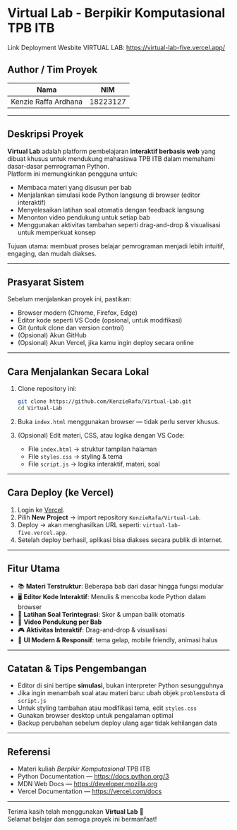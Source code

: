 # Virtual Lab - Berpikir Komputasional TPB ITB
Link Deployment Wesbite VIRTUAL LAB: https://virtual-lab-five.vercel.app/

## Author / Tim Proyek

| Nama       | NIM           |
|------------|----------------------|
| Kenzie Raffa Ardhana   | 18223127 |

---

## Deskripsi Proyek

**Virtual Lab** adalah platform pembelajaran **interaktif berbasis web** yang dibuat khusus untuk mendukung mahasiswa TPB ITB dalam memahami dasar-dasar pemrograman Python.  
Platform ini memungkinkan pengguna untuk:

- Membaca materi yang disusun per bab  
- Menjalankan simulasi kode Python langsung di browser (editor interaktif)  
- Menyelesaikan latihan soal otomatis dengan feedback langsung  
- Menonton video pendukung untuk setiap bab  
- Menggunakan aktivitas tambahan seperti drag-and-drop & visualisasi untuk memperkuat konsep  

Tujuan utama: membuat proses belajar pemrograman menjadi lebih intuitif, engaging, dan mudah diakses.


---

## Prasyarat Sistem

Sebelum menjalankan proyek ini, pastikan:

- Browser modern (Chrome, Firefox, Edge)  
- Editor kode seperti VS Code (opsional, untuk modifikasi)  
- Git (untuk clone dan version control)  
- (Opsional) Akun GitHub  
- (Opsional) Akun Vercel, jika kamu ingin deploy secara online  

---

## Cara Menjalankan Secara Lokal

1. Clone repository ini:
   ```bash
   git clone https://github.com/KenzieRafa/Virtual-Lab.git
   cd Virtual-Lab
   ```

2. Buka `index.html` menggunakan browser — tidak perlu server khusus.

3. (Opsional) Edit materi, CSS, atau logika dengan VS Code:
   - File `index.html` → struktur tampilan halaman  
   - File `styles.css` → styling & tema  
   - File `script.js` → logika interaktif, materi, soal  

---

## Cara Deploy (ke Vercel)

1. Login ke [Vercel](https://vercel.com).  
2. Pilih **New Project** → import repository `KenzieRafa/Virtual-Lab`.  
3. Deploy → akan menghasilkan URL seperti: `virtual-lab-five.vercel.app`.  
4. Setelah deploy berhasil, aplikasi bisa diakses secara publik di internet.

---

## Fitur Utama

- 📚 **Materi Terstruktur**: Beberapa bab dari dasar hingga fungsi modular  
- 🖥️ **Editor Kode Interaktif**: Menulis & mencoba kode Python dalam browser  
- 📝 **Latihan Soal Terintegrasi**: Skor & umpan balik otomatis  
- 🎥 **Video Pendukung per Bab**  
- 🎮 **Aktivitas Interaktif**: Drag-and-drop & visualisasi  
- 🌙 **UI Modern & Responsif**: tema gelap, mobile friendly, animasi halus  

---

## Catatan & Tips Pengembangan

- Editor di sini bertipe **simulasi**, bukan interpreter Python sesungguhnya  
- Jika ingin menambah soal atau materi baru: ubah objek `problemsData` di `script.js`  
- Untuk styling tambahan atau modifikasi tema, edit `styles.css`  
- Gunakan browser desktop untuk pengalaman optimal  
- Backup perubahan sebelum deploy ulang agar tidak kehilangan data  

---

## Referensi

- Materi kuliah *Berpikir Komputasional* TPB ITB  
- Python Documentation — https://docs.python.org/3  
- MDN Web Docs — https://developer.mozilla.org  
- Vercel Documentation — https://vercel.com/docs  

---

Terima kasih telah menggunakan **Virtual Lab** 🎉  
Selamat belajar dan semoga proyek ini bermanfaat!  
